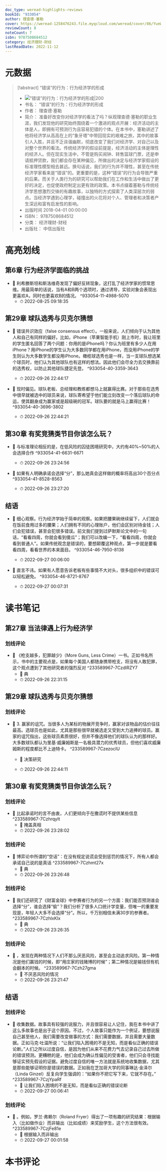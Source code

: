 ```yaml
---
doc_type: weread-highlights-reviews
bookId: "933054"
author: 理查德·塞勒
cover: https://weread-1258476243.file.myqcloud.com/weread/cover/86/YueWen_933054/t7_YueWen_933054.jpg
reviewCount: 8
noteCount: 7
isbn: 9787508684512
category: 经济理财-财经
lastReadDate: 2022-11-12
---
```

# 元数据
> [!abstract] “错误”的行为：行为经济学的形成
> - ![ “错误”的行为：行为经济学的形成|200](https://weread-1258476243.file.myqcloud.com/weread/cover/86/YueWen_933054/t7_YueWen_933054.jpg)
> - 书名： “错误”的行为：行为经济学的形成
> - 作者： 理查德·塞勒
> - 简介： 准备好改变你对经济学的看法了吗？纵观理查德·塞勒的职业生涯，我们发现他的研究始终围绕着一个激进的观点开展：经济活动的主体是人，即拥有可预测行为且容易犯错的个体。在本书中，塞勒讲述了他将经济学从高高在上的“象牙塔”中带回现实的艰难之旅，其中的故事引人入胜，并且不乏诙谐幽默，彻底改变了我们对经济学、对自己以及对整个世界的看法。传统经济学的假设前提是，经济活动的主体是理性的经济人。但在现实生活中，不管是购买闹钟、转售篮球门票，还是申请抵押贷款，我们都会存在某种偏见，所做出的决定与经济学家假设的标准理性模型相去甚远。换句话说，我们的行为并不理性，甚至在传统经济学家看来是“错误”的。更重要的是，这种“错误”的行为会导致严重的后果。而关于人类行为的研究可以帮助我们在工作和生活中做出了更好的决定，也促使政府制定出更有效的政策。本书点缀着塞勒与传统经济学思想激烈交锋的有趣故事，以独特的方式探索了人类深层次的弱点。当经济学遇到心理学，碰撞出的火花将对个人、管理者和决策者产生深远和富有启发性的影响。
> - 出版时间 2018-04-01 00:00:00
> - ISBN： 9787508684512
> - 分类： 经济理财-财经
> - 出版社： 中信出版社

# 高亮划线

## 第6章 行为经济学面临的挑战


- 📌 利希滕斯坦和斯洛维奇发现了偏好反转现象，这打乱了经济学家的惯常思维。用最简单的话说，当有A和B两个选项时，通过诱导，实验对象会表现出更喜欢A，同时也更喜欢B的情况。 ^933054-11-4988-5070
    - ⏱ 2022-08-25 09:18:35 
## 第29章 球队选秀与贝克尔猜想


- 📌 错误共识效应（false consensus effect）。一般来说，人们倾向于认为其他人和自己有同样的偏好。比如，iPhone（苹果智能手机）刚上市时，我让班里的学生匿名回答了两个问题：你用的是iPhone吗？你认为班里有多少人在用iPhone？用iPhone的学生认为大多数同学都在用iPhone，而没用iPhone的学生则认为大多数学生都没用iPhone。橄榄球选秀也是一样，当一支球队想选某个球员时，他们认为其他球队也有这样的想法。因此他们会尽全力去交换靠前的选秀权，以防止其他球队捷足先登。 ^933054-40-3359-3643
    - ⏱ 2022-09-26 22:44:17 

- 📌 现时偏见。球队老板、总经理和教练都想马上就赢得比赛。对于那些在选秀中很早就被选中的球员来说，球队寄希望于他们能立刻改变一个落后球队的命运，使其翻身成为赢家或是超级碗的冠军。球队要的就是马上赢得比赛！ ^933054-40-3696-3802
    - ⏱ 2022-09-26 22:44:21 
## 第30章 有奖竞猜类节目你该怎么玩？


- 📌 与标准理论相反的是，在低风险的囚徒困境研究中，大约有40%~50%的人会选择合作 ^933054-41-6631-6671
    - ⏱ 2022-09-26 23:24:56 

- 📌 如果有人明确承诺会选择“分”，那么她真会这样做的概率将高出30个百分点 ^933054-41-8528-8563
    - ⏱ 2022-09-26 23:27:20 
## 结语


- 📌 细心观察。行为经济学始于简单的观察。如果把腰果碗继续留下，人们就会在饭前食用过多的腰果；人们拥有不同的心理账户，他们会区别对待金钱；人们会犯错误，甚至会犯很多错误。前文我们提到过萨默斯论文中的一句话，“看看四周，你就会看到傻瓜”；我们可以改编一下，“看看四周，你就会看到普通人”。如果传统观念是错误的，要想颠覆这种观点，第一步就是要看看四周，看看世界的本来面目。 ^933054-46-7950-8138
    - ⏱ 2022-09-27 00:06:00 

- 📌 直言不讳。如果有人愿意告诉老板有些事情不大对头，很多组织中的错误可以轻松避免。 ^933054-46-8721-8767
    - ⏱ 2022-09-27 00:07:31 
# 读书笔记

## 第27章 当法律遇上行为经济学

### 划线评论
- 📌 《枪支越多，犯罪越少》（More Guns, Less Crime）一书。正如书名所示，书中的主要观点是，如果每个美国人都随身携带枪支，将没有人敢犯罪，这个观点遭到了其他研究者的强烈反对  ^233589967-7CzdIRZY7
    - 💭 典
    - ⏱ 2022-09-26 22:31:15
   
## 第29章 球队选秀与贝克尔猜想

### 划线评论
- 📌 3. 赢家的诅咒。当很多人为某标的物展开竞争时，赢家对该物品的估价往往最高。选球员也是如此，尤其是那些很早就被选走又受到大力追捧的球员。赢家的诅咒指出，这些球员素质很好，但并不像选择他们的球队认为的那样好。大多数球队都认为里基·威廉姆斯是一名极具潜力的优秀球员，但他们喜欢威廉姆斯的程度都比不上迪特卡。  ^233589967-7CzezocIU
    - 💭 决策研究

    - ⏱ 2022-09-26 22:44:11
   
## 第30章 有奖竞猜类节目你该怎么玩？

### 划线评论
- 📌 比起承诺时的言不由衷，人们更倾向于在撒谎时不提供某些信息  ^233589967-7CzhrqyIt
    - 💭 掩盖真相
    - ⏱ 2022-09-26 23:28:02

### 划线评论
- 📌 博弈论中所谓的“空话”：在没有规定说谎会受到惩罚的情况下，所有人都会承诺自己说的是真话  ^233589967-7Czhmt27x
    - 💭 典
    - ⏱ 2022-09-26 23:26:48

### 划线评论
- 📌 我们还研究了《财富金球》中参赛者行为的另一个方面：我们能否预测谁会选择“分”，谁会选择“偷”？我们分析了很多人口统计学变量，但唯一的重要发现是，年轻人大多不会选择“分”。所以，千万别相信未满30岁的参赛者。  ^233589967-7CzhlxKlx
    - 💭 典
    - ⏱ 2022-09-26 23:26:35

### 划线评论
- 📌 ，发现在两种情况下人们不那么厌恶风险，甚至会主动追求风险。第一种情况是他们赢钱的时候，即“用庄家的钱赌博的时候”；第二种情况是输钱但有机会翻本的时候。  ^233589967-7Czh27gma
    - 💭 不厌恶风险的情况
    - ⏱ 2022-09-26 23:21:47
   
## 结语

### 划线评论
- 📌 收集数据。故事具有较强的说服力，并且很容易让人记住，我在本书中讲了这么多故事也是出于这个原因。不过，个人故事只能作为一个例证，要想说服自己甚至他人，我们需要改变做事的方式：我们需要数据，并且需要大量数据。正如马克·吐温所说：“让我们陷入困境的不是无知，而是看似正确的错误论断。”人们之所以过度自信，是因为他们从来不花费力气去记录自己过去所做的错误预测。更糟糕的是，他们会成为确认性偏见的受害者，他们只会寻找能够证实预先假设的证据。避免过度自信的唯一方法就是系统地收集数据，尤其是那些能够证明你是错误的数据。正如我在芝加哥大学的同事琳达·金泽尔（Linda Ginzel）反复向学生强调的：“如果你不把它写下来，它就不存在。”  ^233589967-7CzjYpaRf
    - 💭 让我们陷入困境的不是无知，而是看似正确的错误论断
    - ⏱ 2022-09-27 00:06:41

### 划线评论
- 📌 。例如，罗兰·弗赖尔（Roland Fryer）得出了一项有趣的研究结果：根据输入（比如做作业）而非输出（比如成绩）来奖励学生，这个方法很有效。  ^233589967-7CzjFe81e
    - 💭 根据输入而非输出
    - ⏱ 2022-09-27 00:01:58
   
# 本书评论
